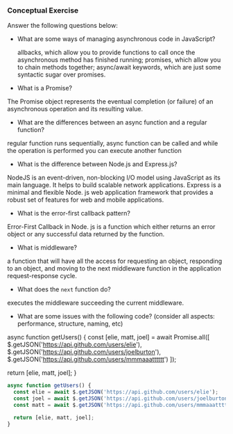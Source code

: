 ### Conceptual Exercise

Answer the following questions below:

- What are some ways of managing asynchronous code in JavaScript?

  allbacks, which allow you to provide functions to call once the asynchronous method has finished running; 
  promises, which allow you to chain methods together;
  async/await keywords, which are just some syntactic sugar over promises.

- What is a Promise?

The Promise object represents the eventual completion (or failure) of an asynchronous operation and its resulting value.

- What are the differences between an async function and a regular function?

regular function runs sequentially, async function can be called and while the operation is performed you can execute another function 

- What is the difference between Node.js and Express.js?


NodeJS is an event-driven, non-blocking I/O model using JavaScript as its main language. It helps to build scalable network applications. 
Express is a minimal and flexible Node. js web application framework that provides a robust set of features for web and mobile applications.

- What is the error-first callback pattern?


Error-First Callback in Node. js is a function which either returns an error object or any successful data returned by the function. 

- What is middleware?

 a function that will have all the access for requesting an object, responding to an object, and moving to the next middleware function in the application request-response cycle.

- What does the `next` function do?

executes the middleware succeeding the current middleware.
- What are some issues with the following code? (consider all aspects: performance, structure, naming, etc)


async function getUsers() {
	const [elie, matt, joel] = await Promise.all([
		$.getJSON('https://api.github.com/users/elie'),
    $.getJSON('https://api.github.com/users/joelburton'),
    $.getJSON('https://api.github.com/users/mmmaaatttttt')
	]);

  return [elie, matt, joel];
}
```js
async function getUsers() {
  const elie = await $.getJSON('https://api.github.com/users/elie');
  const joel = await $.getJSON('https://api.github.com/users/joelburton');
  const matt = await $.getJSON('https://api.github.com/users/mmmaaatttttt');

  return [elie, matt, joel];
}
```
